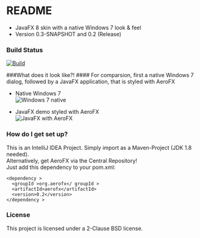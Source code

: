# README #

* JavaFX 8 skin with a native Windows 7 look & feel
* Version 0.3-SNAPSHOT and 0.2 (Release)

### Build Status ###
[![Build](https://travis-ci.org/Maddosaurus/aerofx.svg?branch=master)](https://travis-ci.org/s1gpwr/aerofx)

###What does it look like?! ####
For comparsion, first a native Windows 7 dialog, followed by a JavaFX application, that is styled with AeroFX  

- Native Windows 7  
![Windows 7 native](https://raw.githubusercontent.com/Maddosaurus/Bachelor/master/pics/sys1.png)

- JavaFX demo styled with AeroFX  
![JavaFX with AeroFX](https://raw.githubusercontent.com/Maddosaurus/Bachelor/master/pics/aj1.png)


### How do I get set up? ###

This is an IntelliJ IDEA Project. Simply import as a Maven-Project (JDK 1.8 needed).  
Alternatively, get AeroFX via the Central Repository!  
Just add this dependency to your pom.xml:
```
<dependency >
  <groupId >org.aerofx</ groupId >
  <artifactId>aerofx</artifactId>
  <version>0.2</version>
</dependency >
```


### License ###

This project is licensed under a 2-Clause BSD license.



